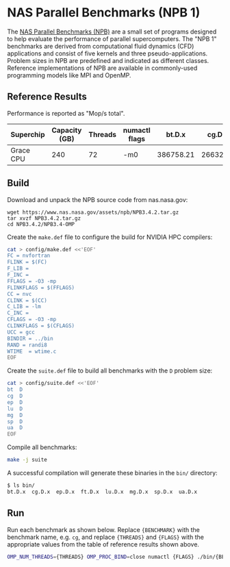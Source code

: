 # NAS Parallel Benchmarks (NPB 1)

The [NAS Parallel Benchmarks (NPB)](https://www.nas.nasa.gov/software/npb.html) are a small set of programs designed to help evaluate the performance of parallel supercomputers. The "NPB 1" benchmarks are derived from computational fluid dynamics (CFD) applications and consist of five kernels and three pseudo-applications. Problem sizes in NPB are predefined and indicated as different classes. Reference implementations of NPB are available in commonly-used programming models like MPI and OpenMP.

## Reference Results

Performance is reported as "Mop/s total".

| Superchip    | Capacity (GB) | Threads | numactl flags | bt.D.x    | cg.D.x   | ep.D.x   | lu.D.x    | mg.D.x    | sp.D.x    | ua.D.x |
| ------------ | ------------- | ------- | ------------- | --------- | -------- | -------- | --------- | --------- | --------- | ------ |
| Grace CPU    | 240           | 72      | -m0           | 386758.21 | 26632.65 | 10485.73 | 293407.59 | 125382.93 | 136893.59 | 973.52 |

## Build

Download and unpack the NPB source code from nas.nasa.gov:
```
wget https://www.nas.nasa.gov/assets/npb/NPB3.4.2.tar.gz
tar xvzf NPB3.4.2.tar.gz
cd NPB3.4.2/NPB3.4-OMP
```

Create the `make.def` file to configure the build for NVIDIA HPC compilers:
```bash
cat > config/make.def <<'EOF'
FC = nvfortran
FLINK = $(FC)
F_LIB =
F_INC =
FFLAGS = -O3 -mp
FLINKFLAGS = $(FFLAGS)
CC = nvc
CLINK = $(CC)
C_LIB = -lm
C_INC =
CFLAGS = -O3 -mp
CLINKFLAGS = $(CFLAGS)
UCC = gcc
BINDIR = ../bin
RAND = randi8
WTIME  = wtime.c
EOF
```

Create the `suite.def` file to build all benchmarks with the `D` problem size:
```bash
cat > config/suite.def <<'EOF'
bt	D
cg	D
ep	D
lu	D
mg	D
sp	D
ua	D
EOF
```

Compile all benchmarks:
```bash
make -j suite
```

A successful compilation will generate these binaries in the `bin/` directory:
```bash
$ ls bin/
bt.D.x  cg.D.x  ep.D.x  ft.D.x  lu.D.x  mg.D.x  sp.D.x  ua.D.x
```

## Run

Run each benchmark as shown below.  Replace `{BENCHMARK}` with the benchmark name, e.g. `cg`, and replace `{THREADS}` and `{FLAGS}` with the appropriate values from the table of reference results shown above.
```bash
OMP_NUM_THREADS={THREADS} OMP_PROC_BIND=close numactl {FLAGS} ./bin/{BENCHMARK}.D.x
```
